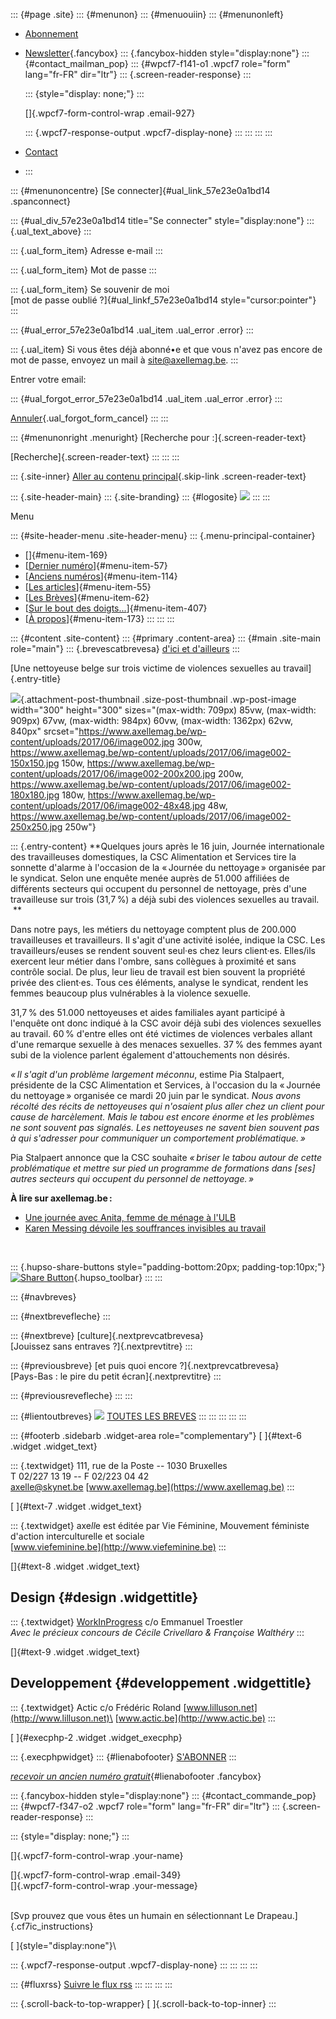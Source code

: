 ::: {#page .site}
::: {#menunon}
::: {#menuouiin}
::: {#menunonleft}
-   [Abonnement](/abonnements/)
-   [Newsletter](#contact_mailman_pop){.fancybox}
    ::: {.fancybox-hidden style="display:none"}
    ::: {#contact_mailman_pop}
    ::: {#wpcf7-f141-o1 .wpcf7 role="form" lang="fr-FR" dir="ltr"}
    ::: {.screen-reader-response}
    :::

    ::: {style="display: none;"}
    :::

    []{.wpcf7-form-control-wrap .email-927}

    ::: {.wpcf7-response-output .wpcf7-display-none}
    :::
    :::
    :::
    :::
-   [Contact](/contact/)
-   [](https://www.facebook.com/axellemagazine/?fref=ts)
:::

::: {#menunoncentre}
[Se connecter]{#ual_link_57e23e0a1bd14 .spanconnect}

::: {#ual_div_57e23e0a1bd14 title="Se connecter" style="display:none"}
::: {.ual_text_above}
:::

::: {.ual_form_item}
Adresse e-mail
:::

::: {.ual_form_item}
Mot de passe
:::

::: {.ual_form_item}
Se souvenir de moi\
[mot de passe oublié ?]{#ual_linkf_57e23e0a1bd14 style="cursor:pointer"}
:::

::: {#ual_error_57e23e0a1bd14 .ual_item .ual_error .error}
:::

::: {.ual_item}
Si vous êtes déjà abonné•e et que vous n'avez pas encore de mot de
passe, envoyez un mail à <site@axellemag.be>.
:::

Entrer votre email:

::: {#ual_forgot_error_57e23e0a1bd14 .ual_item .ual_error .error}
:::

[Annuler](#){.ual_forgot_form_cancel}
:::
:::

::: {#menunonright .menuright}
[Recherche pour :]{.screen-reader-text}

[Recherche]{.screen-reader-text}
:::
:::
:::

::: {.site-inner}
[Aller au contenu principal](#content){.skip-link .screen-reader-text}

::: {.site-header-main}
::: {.site-branding}
::: {#logosite}
[![](/IMGS/magazine_axelle_mensuel-2.svg)](https://www.axellemag.be/)
:::
:::

Menu

::: {#site-header-menu .site-header-menu}
::: {.menu-principal-container}
-   [[](https://www.axellemag.be/)]{#menu-item-169}
-   [[Dernier
    numéro](https://www.axellemag.be/dernier-numero/)]{#menu-item-57}
-   [[Anciens
    numéros](https://www.axellemag.be/anciens-numeros/)]{#menu-item-114}
-   [[Les
    articles](https://www.axellemag.be/les-articles/)]{#menu-item-55}
-   [[Les Brèves](/breves/)]{#menu-item-62}
-   [[Sur le bout des
    doigts...](https://www.axellemag.be/parole_de/genevieve-damas/)]{#menu-item-407}
-   [[À propos](https://www.axellemag.be/a-propos/)]{#menu-item-173}
:::
:::
:::

::: {#content .site-content}
::: {#primary .content-area}
::: {#main .site-main role="main"}
::: {.brevescatbrevesa}
[d\'ici et
d\'ailleurs](https://www.axellemag.be/catbreves/dici-et-dailleurs/)
:::

[Une nettoyeuse belge sur trois victime de violences sexuelles au
travail]{.entry-title}

![](https://www.axellemag.be/wp-content/uploads/2017/06/image002.jpg){.attachment-post-thumbnail
.size-post-thumbnail .wp-post-image width="300" height="300"
sizes="(max-width: 709px) 85vw, (max-width: 909px) 67vw, (max-width: 984px) 60vw, (max-width: 1362px) 62vw, 840px"
srcset="https://www.axellemag.be/wp-content/uploads/2017/06/image002.jpg 300w, https://www.axellemag.be/wp-content/uploads/2017/06/image002-150x150.jpg 150w, https://www.axellemag.be/wp-content/uploads/2017/06/image002-200x200.jpg 200w, https://www.axellemag.be/wp-content/uploads/2017/06/image002-180x180.jpg 180w, https://www.axellemag.be/wp-content/uploads/2017/06/image002-48x48.jpg 48w, https://www.axellemag.be/wp-content/uploads/2017/06/image002-250x250.jpg 250w"}

::: {.entry-content}
**Quelques jours après le 16 juin, Journée internationale des
travailleuses domestiques, la CSC Alimentation et Services tire la
sonnette d'alarme à l'occasion de la « Journée du nettoyage » organisée
par le syndicat. Selon une enquête menée auprès de 51.000 affiliées de
différents secteurs qui occupent du personnel de nettoyage, près d'une
travailleuse sur trois (31,7 %) a déjà subi des violences sexuelles au
travail.  **

Dans notre pays, les métiers du nettoyage comptent plus de 200.000
travailleuses et travailleurs. Il s'agit d'une activité isolée, indique
la CSC. Les travailleurs/euses se rendent souvent seul·es chez leurs
client·es. Elles/ils exercent leur métier dans l'ombre, sans collègues à
proximité et sans contrôle social. De plus, leur lieu de travail est
bien souvent la propriété privée des client·es. Tous ces éléments,
analyse le syndicat, rendent les femmes beaucoup plus vulnérables à la
violence sexuelle.

31,7 % des 51.000 nettoyeuses et aides familiales ayant participé à
l'enquête ont donc indiqué à la CSC avoir déjà subi des violences
sexuelles au travail. 60 % d'entre elles ont été victimes de violences
verbales allant d'une remarque sexuelle à des menaces sexuelles. 37 %
des femmes ayant subi de la violence parlent également d'attouchements
non désirés.

*« Il s'agit d'un problème largement méconnu*, estime Pia Stalpaert,
présidente de la CSC Alimentation et Services, à l'occasion du la
« Journée du nettoyage » organisée ce mardi 20 juin par le syndicat.
*Nous avons récolté des récits de nettoyeuses qui n'osaient plus aller
chez un client pour cause de harcèlement. Mais le tabou est encore
énorme et les problèmes ne sont souvent pas signalés. Les nettoyeuses ne
savent bien souvent pas à qui s'adresser pour communiquer un
comportement problématique. »*

Pia Stalpaert annonce que la CSC souhaite *« briser le tabou autour de
cette problématique et mettre sur pied un programme de formations dans
\[ses\] autres secteurs qui occupent du personnel de nettoyage. »*

**À lire sur axellemag.be :**

-   [Une journée avec Anita, femme de ménage à
    l'ULB](https://www.axellemag.be/journee-anita-femme-de-menage-a-lulb/)
-   [Karen Messing dévoile les souffrances invisibles au
    travail](https://www.axellemag.be/karen-messing-devoile-les-souffrances-invisibles-au-travail/)

 

::: {.hupso-share-buttons style="padding-bottom:20px; padding-top:10px;"}
[![Share
Button](https://static.hupso.com/share/buttons/lang/fr/share-medium.png)](https://www.hupso.com/share/){.hupso_toolbar}
:::
:::

::: {#navbreves}
[](https://www.axellemag.be/breves/jouissez-sans-entraves/)

::: {#nextbrevefleche}
:::

::: {#nextbreve}
[culture]{.nextprevcatbrevesa}\
[Jouissez sans entraves ?]{.nextprevtitre}
:::

[](https://www.axellemag.be/breves/pays-bas-sexisme-tv/)

::: {#previousbreve}
[et puis quoi encore ?]{.nextprevcatbrevesa}\
[Pays-Bas : le pire du petit écran]{.nextprevtitre}
:::

::: {#previousrevefleche}
:::
:::

::: {#lientoutbreves}
![](/IMGS/flechesjaune.svg) [TOUTES LES
BREVES](https://www.axellemag.be/breves/)
:::
:::
:::
:::
:::

::: {#footerb .sidebarb .widget-area role="complementary"}
[ ]{#text-6 .widget .widget_text}

::: {.textwidget}
111, rue de la Poste -- 1030 Bruxelles\
T 02/227 13 19 -- F 02/223 04 42\
<axelle@skynet.be> [www.axellemag.be](https://www.axellemag.be)
:::

[ ]{#text-7 .widget .widget_text}

::: {.textwidget}
axe*ll*e est éditée par Vie Féminine, Mouvement féministe d'action
interculturelle et sociale\
[www.viefeminine.be](http://www.viefeminine.be)
:::

[]{#text-8 .widget .widget_text}

Design {#design .widgettitle}
------

::: {.textwidget}
[WorkInProgress](http://w-in-p.be) c/o Emmanuel Troestler\
*Avec le précieux concours de Cécile Crivellaro & Françoise Walthéry*
:::

[]{#text-9 .widget .widget_text}

Developpement {#developpement .widgettitle}
-------------

::: {.textwidget}
Actic c/o Frédéric Roland [www.lilluson.net](http://www.lilluson.net)\
[www.actic.be](http://www.actic.be)
:::

[ ]{#execphp-2 .widget .widget_execphp}

::: {.execphpwidget}
::: {#lienabofooter}
[S'ABONNER](/abonnements/)
:::

[*recevoir un ancien numéro
gratuit*](#contact_commande_pop){#lienabofooter .fancybox}

::: {.fancybox-hidden style="display:none"}
::: {#contact_commande_pop}
::: {#wpcf7-f347-o2 .wpcf7 role="form" lang="fr-FR" dir="ltr"}
::: {.screen-reader-response}
:::

::: {style="display: none;"}
:::

[]{.wpcf7-form-control-wrap .your-name}

[]{.wpcf7-form-control-wrap .email-349}\
[]{.wpcf7-form-control-wrap .your-message}

\
[Svp prouvez que vous êtes un humain en sélectionnant Le
Drapeau.]{.cf7ic_instructions}

[ ]{style="display:none"}\

::: {.wpcf7-response-output .wpcf7-display-none}
:::
:::
:::
:::

::: {#fluxrss}
[Suivre le flux rss](https://www.axellemag.be/feed/)
:::
:::
:::
:::

::: {.scroll-back-to-top-wrapper}
[ ]{.scroll-back-to-top-inner}
:::
